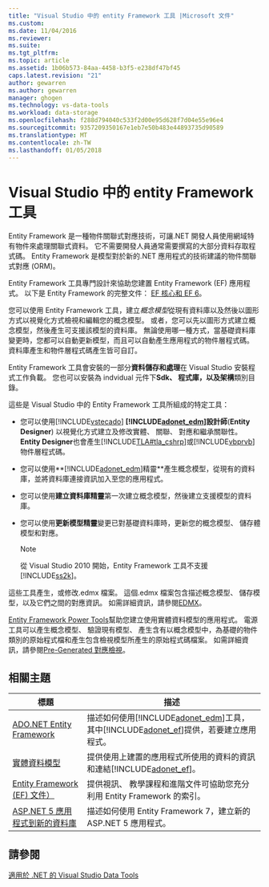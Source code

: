 ```yaml
---
title: "Visual Studio 中的 entity Framework 工具 |Microsoft 文件"
ms.custom: 
ms.date: 11/04/2016
ms.reviewer: 
ms.suite: 
ms.tgt_pltfrm: 
ms.topic: article
ms.assetid: 1b06b573-84aa-4458-b3f5-e238df47bf45
caps.latest.revision: "21"
author: gewarren
ms.author: gewarren
manager: ghogen
ms.technology: vs-data-tools
ms.workload: data-storage
ms.openlocfilehash: f288d794040c533f2d00e95d628f7d04e55e96e4
ms.sourcegitcommit: 9357209350167e1eb7e50b483e44893735d90589
ms.translationtype: MT
ms.contentlocale: zh-TW
ms.lasthandoff: 01/05/2018
---
```

# <a name="entity-framework-tools-in-visual-studio"></a>Visual Studio 中的 entity Framework 工具
Entity Framework 是一種物件關聯式對應技術，可讓.NET 開發人員使用網域特有物件來處理關聯式資料。 它不需要開發人員通常需要撰寫的大部分資料存取程式碼。 Entity Framework 是模型對於新的.NET 應用程式的技術建議的物件關聯式對應 (ORM)。  
  
Entity Framework 工具專門設計來協助您建置 Entity Framework (EF) 應用程式。 以下是 Entity Framework 的完整文件： [EF 核心和 EF 6](/ef/)。  
  
您可以使用 Entity Framework 工具，建立*概念模型*從現有資料庫以及然後以圖形方式以視覺化方式檢視和編輯您的概念模型。 或者，您可以先以圖形方式建立概念模型，然後產生可支援該模型的資料庫。 無論使用哪一種方式，當基礎資料庫變更時，您都可以自動更新模型，而且可以自動產生應用程式的物件層程式碼。 資料庫產生和物件層程式碼產生皆可自訂。  
  
Entity Framework 工具會安裝的一部分**資料儲存和處理**在 Visual Studio 安裝程式工作負載。 您也可以安裝為 indvidual 元件下**Sdk、 程式庫，以及架構**類別目錄。  
 
這些是 Visual Studio 中的 Entity Framework 工具所組成的特定工具：  
  
-   您可以使用[!INCLUDE[vstecado](../data-tools/includes/vstecado_md.md)]  **[!INCLUDE[adonet_edm](../data-tools/includes/adonet_edm_md.md)]設計師**(**Entity Designer**) 以視覺化方式建立及修改實體、 關聯、 對應和繼承關聯性。 **Entity Designer**也會產生[!INCLUDE[TLA#tla_cshrp](../data-tools/includes/tlasharptla_cshrp_md.md)]或[!INCLUDE[vbprvb](../code-quality/includes/vbprvb_md.md)]物件層程式碼。  
  
-   您可以使用**[!INCLUDE[adonet_edm](../data-tools/includes/adonet_edm_md.md)]精靈**產生概念模型，從現有的資料庫，並將資料庫連接資訊加入至您的應用程式。  
  
-   您可以使用**建立資料庫精靈**第一次建立概念模型，然後建立支援模型的資料庫。  
  
-   您可以使用**更新模型精靈**變更已對基礎資料庫時，更新您的概念模型、 儲存體模型和對應。  
  
    > [!NOTE]
    >  從 Visual Studio 2010 開始，Entity Framework 工具不支援[!INCLUDE[ss2k](../data-tools/includes/ss2k_md.md)]。  
  
這些工具產生，或修改.edmx 檔案。 這個.edmx 檔案包含描述概念模型、 儲存模型，以及它們之間的對應資訊。 如需詳細資訊，請參閱[EDMX](https://msdn.microsoft.com/data/jj650889.aspx)。  
  
[Entity Framework Power Tools](https://marketplace.visualstudio.com/items?itemName=EntityFrameworkTeam.EntityFrameworkPowerToolsBeta4)幫助您建立使用實體資料模型的應用程式。 電源工具可以產生概念模型、 驗證現有模型、 產生含有以概念模型中，為基礎的物件類別的原始程式檔和產生包含檢視模型所產生的原始程式碼檔案。 如需詳細資訊，請參閱[Pre-Generated 對應檢視](https://msdn.microsoft.com/data/dn469601.aspx)。  
  
## <a name="related-topics"></a>相關主題  
  
|標題|描述|  
|-----------|-----------------|  
|[ADO.NET Entity Framework](/dotnet/framework/data/adonet/ef/index)|描述如何使用[!INCLUDE[adonet_edm](../data-tools/includes/adonet_edm_md.md)]工具，其中[!INCLUDE[adonet_ef](../data-tools/includes/adonet_ef_md.md)]提供，若要建立應用程式。|  
|[實體資料模型](/dotnet/framework/data/adonet/entity-data-model)|提供使用上建置的應用程式所使用的資料的資訊和連結[!INCLUDE[adonet_ef](../data-tools/includes/adonet_ef_md.md)]。|  
|[Entity Framework (EF) 文件）](https://msdn.microsoft.com/library/ee712907(v=vs.113).aspx)|提供視訊、 教學課程和進階文件可協助您充分利用 Entity Framework 的索引。|  
|[ASP.NET 5 應用程式到新的資料庫](https://docs.efproject.net/en/latest/platforms/aspnetcore/new-db.html)|描述如何使用 Entity Framework 7，建立新的 ASP.NET 5 應用程式。|  
  
## <a name="see-also"></a>請參閱  
 [適用於 .NET 的 Visual Studio Data Tools](../data-tools/visual-studio-data-tools-for-dotnet.md)
